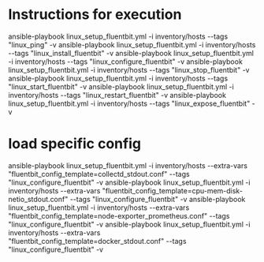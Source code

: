 # Instructions for execution

ansible-playbook linux_setup_fluentbit.yml -i inventory/hosts --tags "linux_ping" -v
ansible-playbook linux_setup_fluentbit.yml -i inventory/hosts --tags "linux_install_fluentbit" -v 
ansible-playbook linux_setup_fluentbit.yml -i inventory/hosts --tags "linux_configure_fluentbit" -v
ansible-playbook linux_setup_fluentbit.yml -i inventory/hosts --tags "linux_stop_fluentbit" -v
ansible-playbook linux_setup_fluentbit.yml -i inventory/hosts --tags "linux_start_fluentbit" -v
ansible-playbook linux_setup_fluentbit.yml -i inventory/hosts --tags "linux_restart_fluentbit" -v
ansible-playbook linux_setup_fluentbit.yml -i inventory/hosts --tags "linux_expose_fluentbit" -v



# load specific config

ansible-playbook linux_setup_fluentbit.yml -i inventory/hosts --extra-vars "fluentbit_config_template=collectd_stdout.conf" --tags "linux_configure_fluentbit" -v
ansible-playbook linux_setup_fluentbit.yml -i inventory/hosts --extra-vars "fluentbit_config_template=cpu-mem-disk-netio_stdout.conf" --tags "linux_configure_fluentbit" -v
ansible-playbook linux_setup_fluentbit.yml -i inventory/hosts --extra-vars "fluentbit_config_template=node-exporter_prometheus.conf" --tags "linux_configure_fluentbit" -v
ansible-playbook linux_setup_fluentbit.yml -i inventory/hosts --extra-vars "fluentbit_config_template=docker_stdout.conf" --tags "linux_configure_fluentbit" -v




